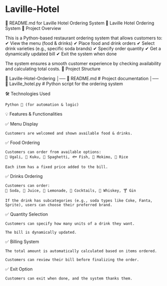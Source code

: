# Laville-Hotel
📄 README.md for Laville Hotel Ordering System
🏨 Laville Hotel Ordering System
📌 Project Overview

This is a Python-based restaurant ordering system that allows customers to:
✔ View the menu (food & drinks)
✔ Place food and drink orders
✔ Select drink varieties (e.g., specific soda brands)
✔ Specify order quantity
✔ Get a dynamically updated bill
✔ Exit the system when done

The system ensures a smooth customer experience by checking availability and calculating total costs.
📂 Project Structure

📁 Laville-Hotel-Ordering
│── 📄 README.md           # Project documentation
│── 📄 Laville_hotel.py    # Python script for the ordering system

🛠 Technologies Used

    Python 🐍 (for automation & logic)

💡 Features & Functionalities

✅ Menu Display

    Customers are welcomed and shown available food & drinks.

✅ Food Ordering

    Customers can order from available options:
    🍛 Ugali, 🍗 Kuku, 🍝 Spaghetti, 🐟 Fish, 🥗 Mokimo, 🍚 Rice

    Each item has a fixed price added to the bill.

✅ Drinks Ordering

    Customers can order:
    🥤 Soda, 🥤 Juice, 🍋 Lemonade, 🍹 Cocktails, 🥃 Whiskey, 🍸 Gin

    If the drink has subcategories (e.g., soda types like Coke, Fanta, Sprite), users can choose their preferred brand.

✅ Quantity Selection

    Customers can specify how many units of a drink they want.

    The bill is dynamically updated.

✅ Billing System

    The total amount is automatically calculated based on items ordered.

    Customers can review their bill before finalizing the order.

✅ Exit Option

    Customers can exit when done, and the system thanks them.
